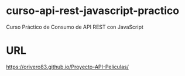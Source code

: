 # curso-api-rest-javascript-practico
Curso Práctico de Consumo de API REST con JavaScript

# URL
https://orivero83.github.io/Proyecto-API-Peliculas/
